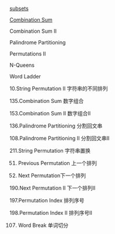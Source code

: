 
[subsets](https://github.com/xliu117/Leetcode/tree/master/step-by-step%20training/5.%20DFS/LeetCode%2078.%20Subsets)

[Combination Sum](https://github.com/xliu117/Leetcode/tree/master/step-by-step%20training/5.%20DFS/LeetCode%2039.%20Combination%20Sum)

Combination Sum II


Palindrome Partitioning

Permutations II

N-Queens

Word Ladder

10.String Permutation II 字符串的不同排列

135.Combination Sum 数字组合

153.Combination Sum II 数字组合II

136.Palindrome Partitioning 分割回文串

108.Palindrome Partitioning II 分割回文串II

211.String Permutation 字符串置换

51. Previous Permutation 上一个排列

52. Next Permutation下一个排列

190.Next Permutation II 下一个排列II

197.Permutation Index 排列序号

198.Permutation Index II 排列序号II

107. Word Break 单词切分


